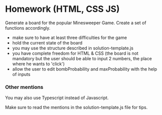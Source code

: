 # Homework (HTML, CSS JS)

Generate a board for the popular Minesweeper Game. Create a set of functions accordingly.

* make sure to have at least three difficulties for the game
* hold the current state of the board
* you may use the structure described in solution-template.js
* you have complete freedom for HTML & CSS (the board is not mandatory but the user should be able to input 2 numbers, the place where he wants to 'click')
* allow the user to edit bombProbability and maxProbability with the help of inputs

### Other mentions

You may also use Typescript instead of Javascript.

Make sure to read the mentions in the solution-template.js file for tips.
